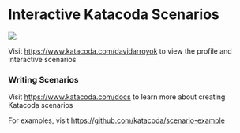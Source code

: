 # Interactive Katacoda Scenarios

[![](http://shields.katacoda.com/katacoda/davidarroyok/count.svg)](https://www.katacoda.com/davidarroyok "Get your profile on Katacoda.com")

Visit https://www.katacoda.com/davidarroyok to view the profile and interactive scenarios

### Writing Scenarios
Visit https://www.katacoda.com/docs to learn more about creating Katacoda scenarios

For examples, visit https://github.com/katacoda/scenario-example
